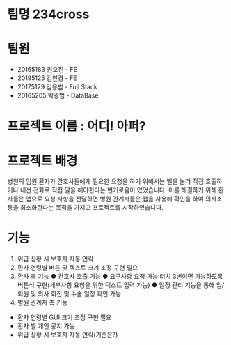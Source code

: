 # 팀명  234cross

# 팀원
 - 20165183 권오진 - FE
 - 20195125 김인경 - FE
 - 20175129 김용범 - Full Stack
 - 20165205 박광범 - DataBase

# 프로젝트 이름 : 어디! 아퍼?

# 프로젝트 배경
병원의 입원 환자가 간호사들에게 필요한 요청을 하기 위해서는 벨을 눌러 직접 호출하거나 내선 전화로 직접 말을 해야한다는 번거로움이 있었습니다.
이를 해결하기 위해 환자들은 앱으로 요청 사항을 전달하면 병원 관계자들은 웹을 사용해 확인을 하여 의사소통을 최소화한다는 목적을 가지고 프로젝트를 시작하였습니다.

# 기능
 1. 위급 상황 시 보호자 자동 연락
 2. 환자 연령별 버튼 및 텍스트 크기 조정 구현 필요
 3. 환자 측 기능
   ● 간호사 호출 기능
   ● 요구사항 요청 가능 터치 3번이면 가능하도록 버튼식 구현(세부사항 요청을 위한 텍스트 입력 가능)
   ● 일정 관리 기능을 통해 입/퇴원 및 의사 회진 및 수술 일정 확인 가능
 4. 병원 관계자 측 기능
   - 환자 연령별 GUI 크기 조정 구현 필요
   - 환자 별 개인 공지 가능
   - 위급 상황 시 보호자 자동 연락(기준은?)
